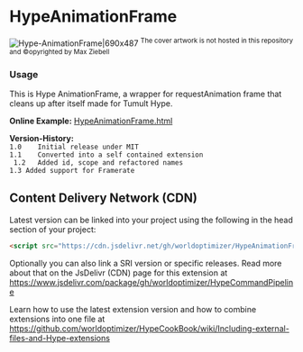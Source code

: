 # HypeAnimationFrame

![Hype-AnimationFrame|690x487](https://playground.maxziebell.de/Hype/AnimationFrame/HypeAnimationFrame_1.jpg#)
<sup>The cover artwork is not hosted in this repository and &copy;opyrighted by Max Ziebell</sup>



### Usage

This is Hype AnimationFrame, a wrapper for requestAnimation frame that cleans up after itself made for Tumult Hype.

**Online Example:**
[HypeAnimationFrame.html](https://playground.maxziebell.de/Hype/AnimationFrame/HypeAnimationFrame.html)

**Version-History:**  
`1.0	Initial release under MIT`  
`1.1	Converted into a self contained extension`  
` 1.2	Added id, scope and refactored names`  
`1.3 Added support for Framerate`  

Content Delivery Network (CDN)
--
Latest version can be linked into your project using the following in the head section of your project:
```html
<script src="https://cdn.jsdelivr.net/gh/worldoptimizer/HypeAnimationFrame/HypeAnimationFrame.min.js"></script>
```

Optionally you can also link a SRI version or specific releases. 
Read more about that on the JsDelivr (CDN) page for this extension at https://www.jsdelivr.com/package/gh/worldoptimizer/HypeCommandPipeline

Learn how to use the latest extension version and how to combine extensions into one file at
https://github.com/worldoptimizer/HypeCookBook/wiki/Including-external-files-and-Hype-extensions
